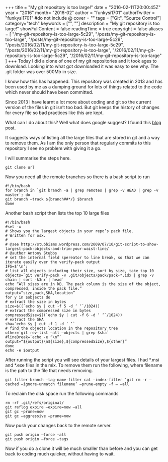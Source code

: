 +++
title = "My git repository is too large!"
date = "2016-02-11T20:00:45Z"
year = "2016"
month= "2016-02"
author = "funkysi1701"
authorTwitter = "funkysi1701" #do not include @
cover = ""
tags = ["Git", "Source Control"]
category="tech"
keywords = ["", ""]
description =  "My git repository is too large!"
showFullContent = false
readingTime = true
copyright = false
aliases = [
    "/my-git-repository-is-too-large-5c29",
    "/posts/my-git-repository-is-too-large",
    "/posts/my-git-repository-is-too-large-5c29",
    "/posts/2016/02/11/my-git-repository-is-too-large-5c29",
    "/posts/2016/02/11/my-git-repository-is-too-large",
    "/2016/02/11/my-git-repository-is-too-large-5c29",
    "/2016/02/11/my-git-repository-is-too-large"
]
+++
Today I did a clone of one of my git repositories and it took ages to download. Looking into what got downloaded it was easy to see why. The .git folder was over 500Mb in size.

I know how this has happened. This repository was created in 2013 and has been used by me as a dumping ground for lots of things related to the code which never should have been committed.

Since 2013 I have learnt a lot more about coding and git so the current version of the files in git isn’t too bad. But git keeps the history of changes for every file so bad practices like this are kept.

What can I do about this? Well what does google suggest? I found this [blog post](http://stevelorek.com/how-to-shrink-a-git-repository.html).

It suggests ways of listing all the large files that are stored in git and a way to remove them. As I am the only person that regularly commits to this repository I see no problem with giving it a go.

I will summarise the steps here.

```
git clone url
```

Now you need all the remote branches so there is a bash script to run

```
#!/bin/bash
for branch in `git branch -a | grep remotes | grep -v HEAD | grep -v master`; do
git branch –track ${branch##*/} $branch
done
```

Another bash script then lists the top 10 large files

```
#!/bin/bash
#set -x
# Shows you the largest objects in your repo’s pack file.
# Written for osx.
#
# @see http://stubbisms.wordpress.com/2009/07/10/git-script-to-show-largest-pack-objects-and-trim-your-waist-line/
# @author Antony Stubbs
# set the internal field spereator to line break, so that we can iterate easily over the verify-pack output
IFS=$’\n’;
# list all objects including their size, sort by size, take top 10
objects=`git verify-pack -v .git/objects/pack/pack-*.idx | grep -v chain | sort -k3nr | head`
echo “All sizes are in kB. The pack column is the size of the object, compressed, inside the pack file.”
output=“size,pack,SHA,location”
for y in $objects do
# extract the size in bytes
size=$((`echo $y | cut -f 5 -d ‘ ‘`/1024))
# extract the compressed size in bytes
compressedSize=$((`echo $y | cut -f 6 -d ‘ ‘`/1024))
# extract the SHA
sha=`echo $y | cut -f 1 -d ‘ ‘`
# find the objects location in the repository tree
other=`git rev-list –all –objects | grep $sha`
#lineBreak=`echo -e “\n”`
output=“${output}\n${size},${compressedSize},${other}”
done
echo -e $output
```

After running the script you will see details of your largest files. I had *.msi and *.exe files in the mix. To remove them run the following, where filename is the path to the file that needs removing.

```
git filter-branch –tag-name-filter cat –index-filter ‘git rm -r –cached –ignore-unmatch filename’ –prune-empty -f — –all
```

To reclaim the disk space run the following commands

```
rm -rf .git/refs/original/
git reflog expire –expire=now –all
git gc –prune=now
git gc –aggressive –prune=now
```

Now push your changes back to the remote server.

```
git push origin –force –all
git push origin –force –tags
```

Now if you do a clone it will be much smaller than before and you can get back to coding much quicker, without having to wait.